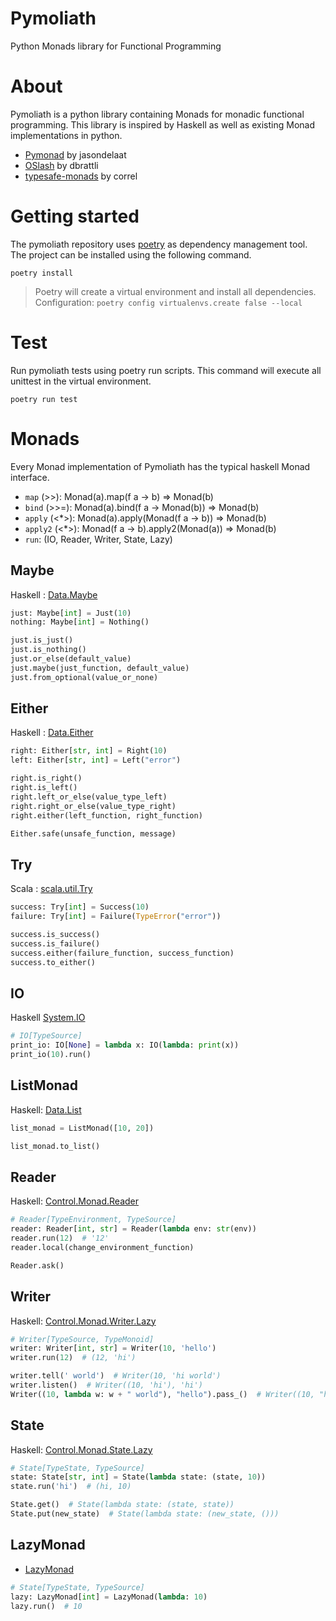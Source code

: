 # Pymoliath

Python Monads library for Functional Programming

# About

Pymoliath is a python library containing Monads for monadic functional programming. This library is inspired by Haskell
as well as existing Monad implementations in python.

* [Pymonad](https://github.com/jasondelaat/pymonad) by jasondelaat
* [OSlash](https://github.com/dbrattli/OSlash) by dbrattli
* [typesafe-monads](https://github.com/correl/typesafe-monads) by correl

# Getting started

The pymoliath repository uses [poetry](https://python-poetry.org/) as dependency management tool. The project can be
installed using the following command.

```
poetry install
```

> Poetry will create a virtual environment and install all dependencies.
> Configuration: `poetry config virtualenvs.create false --local`

# Test

Run pymoliath tests using poetry run scripts. This command will execute all unittest in the virtual environment.

```
poetry run test
```

# Monads

Every Monad implementation of Pymoliath has the typical haskell Monad interface.

* `map` (>>): Monad(a).map(f a -> b) => Monad(b)
* `bind` (>>=): Monad(a).bind(f a -> Monad(b)) => Monad(b)
* `apply` (<*>): Monad(a).apply(Monad(f a -> b)) => Monad(b)
* `apply2` (<*>): Monad(f a -> b).apply2(Monad(a)) => Monad(b)
* `run`: (IO, Reader, Writer, State, Lazy)

## Maybe

Haskell : [Data.Maybe](https://hackage.haskell.org/package/base-4.16.0.0/docs/Data-Maybe.html)

```python
just: Maybe[int] = Just(10)
nothing: Maybe[int] = Nothing()

just.is_just()
just.is_nothing()
just.or_else(default_value)
just.maybe(just_function, default_value)
just.from_optional(value_or_none)
```

## Either

Haskell : [Data.Either](https://hackage.haskell.org/package/base-4.16.0.0/docs/Data-Either.html)

```python
right: Either[str, int] = Right(10)
left: Either[str, int] = Left("error")

right.is_right()
right.is_left()
right.left_or_else(value_type_left)
right.right_or_else(value_type_right)
right.either(left_function, right_function)

Either.safe(unsafe_function, message)
```

## Try

Scala : [scala.util.Try](https://www.scala-lang.org/api/2.12.4/scala/util/Try.html)

```python
success: Try[int] = Success(10)
failure: Try[int] = Failure(TypeError("error"))

success.is_success()
success.is_failure()
success.either(failure_function, success_function)
success.to_either()
```

## IO

Haskell [System.IO](https://hackage.haskell.org/package/base-4.16.0.0/docs/System-IO.html#t:IO)

```python
# IO[TypeSource]
print_io: IO[None] = lambda x: IO(lambda: print(x))
print_io(10).run()
```

## ListMonad

Haskell: [Data.List](https://hackage.haskell.org/package/base-4.16.0.0/docs/Data-List.html)

```python
list_monad = ListMonad([10, 20])

list_monad.to_list()
```

## Reader

Haskell: [Control.Monad.Reader](https://hackage.haskell.org/package/mtl-2.2.2/docs/Control-Monad-Reader.html)

```python
# Reader[TypeEnvironment, TypeSource]
reader: Reader[int, str] = Reader(lambda env: str(env))
reader.run(12)  # '12'
reader.local(change_environment_function)

Reader.ask()
```

## Writer

Haskell: [Control.Monad.Writer.Lazy](https://hackage.haskell.org/package/mtl-2.2.2/docs/Control-Monad-Writer-Lazy.html)

```python
# Writer[TypeSource, TypeMonoid]
writer: Writer[int, str] = Writer(10, 'hello')
writer.run(12)  # (12, 'hi')

writer.tell(' world')  # Writer(10, 'hi world')
writer.listen()  # Writer((10, 'hi'), 'hi')
Writer((10, lambda w: w + " world"), "hello").pass_()  # Writer((10, "hello world")
```

## State

Haskell: [Control.Monad.State.Lazy](https://hackage.haskell.org/package/mtl-2.2.2/docs/Control-Monad-State-Lazy.html)

```python
# State[TypeState, TypeSource]
state: State[str, int] = State(lambda state: (state, 10))
state.run('hi')  # (hi, 10)

State.get()  # State(lambda state: (state, state))
State.put(new_state)  # State(lambda state: (new_state, ()))
```

## LazyMonad

* [LazyMonad](https://www.philliams.com/monads-in-python/)

```python
# State[TypeState, TypeSource]
lazy: LazyMonad[int] = LazyMonad(lambda: 10)
lazy.run()  # 10
```